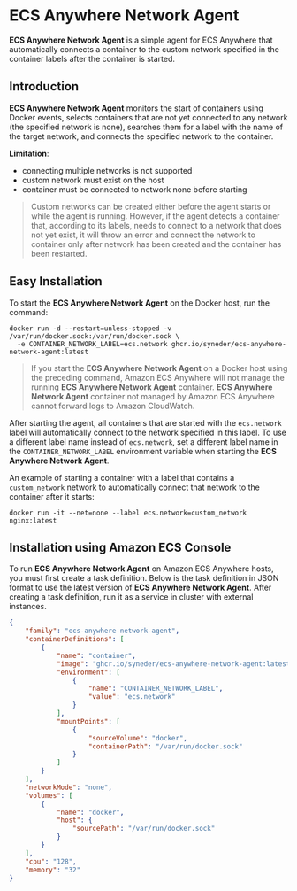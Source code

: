 # ECS Anywhere Network Agent

**ECS Anywhere Network Agent** is a simple agent for ECS Anywhere that automatically
connects a container to the custom network specified in the container labels after
the container is started.

## Introduction
**ECS Anywhere Network Agent** monitors the start of containers using Docker events,
selects containers that are not yet connected to any network (the specified network is
none), searches them for a label with the name of the target network, and connects the
specified network to the container.

**Limitation**:
- connecting multiple networks is not supported
- custom network must exist on the host
- container must be connected to network none before starting

> Custom networks can be created either before the agent starts or while the agent is
> running. However, if the agent detects a container that, according to its labels, needs
> to connect to a network that does not yet exist, it will throw an error and connect the
> network to container only after network has been created and the container has been
> restarted.

## Easy Installation
To start the **ECS Anywhere Network Agent** on the Docker host, run the command:
```
docker run -d --restart=unless-stopped -v /var/run/docker.sock:/var/run/docker.sock \
  -e CONTAINER_NETWORK_LABEL=ecs.network ghcr.io/syneder/ecs-anywhere-network-agent:latest
```

> If you start the **ECS Anywhere Network Agent** on a Docker host using the preceding
> command, Amazon ECS Anywhere will not manage the running **ECS Anywhere Network Agent**
> container. **ECS Anywhere Network Agent** container not managed by Amazon ECS Anywhere
> cannot forward logs to Amazon CloudWatch.

After starting the agent, all containers that are started with the `ecs.network` label
will automatically connect to the network specified in this label. To use a different
label name instead of `ecs.network`, set a different label name in the `CONTAINER_NETWORK_LABEL` 
environment variable when starting the **ECS Anywhere Network Agent**.

An example of starting a container with a label that contains a `custom_network` network
to automatically connect that network to the container after it starts:
```
docker run -it --net=none --label ecs.network=custom_network nginx:latest
```

## Installation using Amazon ECS Console
To run **ECS Anywhere Network Agent** on Amazon ECS Anywhere hosts, you must first create
a task definition. Below is the task definition in JSON format to use the latest version
of **ECS Anywhere Network Agent**. After creating a task definition, run it as a service
in cluster with external instances.

```JSON
{
    "family": "ecs-anywhere-network-agent",
    "containerDefinitions": [
        {
            "name": "container",
            "image": "ghcr.io/syneder/ecs-anywhere-network-agent:latest",
            "environment": [
                {
                    "name": "CONTAINER_NETWORK_LABEL",
                    "value": "ecs.network"
                }
            ],
            "mountPoints": [
                {
                    "sourceVolume": "docker",
                    "containerPath": "/var/run/docker.sock"
                }
            ]
        }
    ],
    "networkMode": "none",
    "volumes": [
        {
            "name": "docker",
            "host": {
                "sourcePath": "/var/run/docker.sock"
            }
        }
    ],
    "cpu": "128",
    "memory": "32"
}
```
